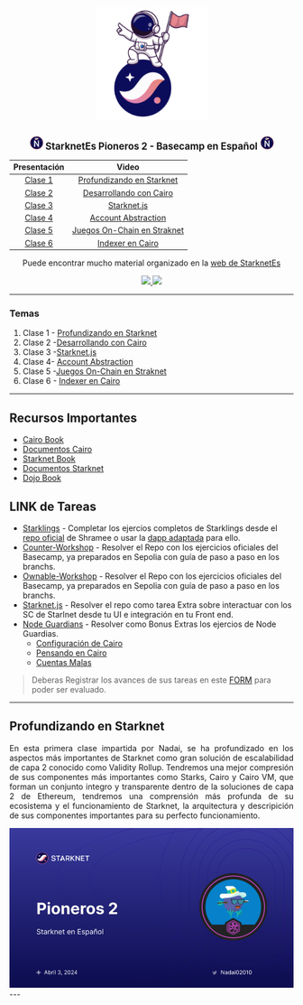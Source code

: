 <div align="center">
  <img src="/assets/Pioneros2.png" style="width: 200px">
  <h1 style="font-size: larger;">
    <img src="/assets/StarknetEs2.png" width="25">
    <strong>StarknetEs Pioneros 2 - Basecamp en Español</strong> 
    <img src="/assets/StarknetEs2.png" width="25">
  </h1>
</div>

<div align="center">
     
|                                                  Presentación                                                   |             Video             |
| :-------------------------------------------------------------------------------------------------------------: | :---------------------------: 
| [Clase 1](https://docs.google.com/presentation/d/140NaJyo6hkb1qqLM3Rne2OTT7O3IxMpR5If2tpXQQKI/edit?usp=sharing) | [Profundizando en Starknet]() |
[Clase 2](https://docs.google.com/presentation/d/1eLnU-6kbbUGdIbZ5oFZ9wMqYYFs_ioMYkm74hfxO9_4/edit?usp=sharing) | [Desarrollando con Cairo]()
[Clase 3](https://docs.google.com/presentation/d/1tBhA4hHw-5vZ9B6LtqWCm7hI8HRX8E8wxlm0-XZH5iU/edit?usp=sharing) | [Starknet.js]()
[Clase 4](https://docs.google.com/presentation/d/19VohvgxOTL2VNBdxU8DDRtjtJFRyPjCflD2e0-XykNE/edit?usp=sharing) | [Account Abstraction]()
[Clase 5](https://docs.google.com/presentation/d/1jQhKN4BHEblx5BNj3q4SXGxhFXHdcRezDBGzotJSypA/edit?usp=sharing) | [Juegos On-Chain en Straknet]()
[Clase 6](https://docs.google.com/presentation/d/16bQliB_QmyhkMo4FnMbVBYw-d3gMeyFqXovbqhEfkSg/edit?usp=sharing)| [Indexer en Cairo]()


Puede encontrar mucho material organizado en la [web de StarknetEs](https://starknet-es.vercel.app/)


</div>
<p align="center">
    <a href="https://starknet-es.vercel.app/">
        <img src="https://img.shields.io/badge/impartido por-StarknetEs-navy">
    </a>
        <a href="https://www.starknet.io/en">
        <img src="https://img.shields.io/badge/patrocinado por-Starknet Foundation-purple">
    </a>
</p>

---

### Temas

<ol>
    <li>Clase 1 - <a href="#Profundizando en Starknet">Profundizando en Starknet</a>
    </li>
    <li>Clase 2 -<a href="#Desarrollando con Cairo">Desarrollando con Cairo</a>
    </li>
    <li>Clase 3 -<a href="#Starknet.js">Starknet.js</a>
    </li>
    <li>Clase 4- <a href="#Account Abstraction">Account Abstraction</a>
    </li>
    <li>Clase 5 -<a href="#Juegos On-Chain en Straknet">Juegos On-Chain en Straknet</a>
    </li>
    <li>Clase 6 - <a href="#Indexer en Cairo">Indexer en Cairo</a>
    </li>
</ol>

---
## Recursos Importantes

- [Cairo Book](https://book.cairo-lang.org)
- [Documentos Cairo](https://docs.cairo-lang.org/)
- [Starknet Book](https://book.starknet.io)
- [Documentos Starknet](https://docs.starknet.io/documentation/)
- [Dojo Book](https://book.dojoengine.org/)

## LINK de Tareas

- [Starklings](https://starklings.app/) - Completar los ejercios completos de Starklings desde el [repo oficial](https://github.com/shramee/starklings-cairo1) de Shramee o usar la [dapp adaptada](https://starklings.app/) para ello.
- [Counter-Workshop](https://github.com/Nadai2010/counter-workshop) - Resolver el Repo con los ejercicios oficiales del Basecamp, ya preparados en Sepolia con guía de paso a paso en los branchs.
- [Ownable-Workshop](https://github.com/Nadai2010/ownable-workshop) - Resolver el Repo con los ejercicios oficiales del Basecamp, ya preparados en Sepolia con guía de paso a paso en los branchs.
- [Starknet.js]() - Resolver el repo como tarea Extra sobre interactuar con los SC de Starlnet desde tu UI e integración en tu Front end.
- [Node Guardians]() - Resolver como Bonus Extras los ejercios de Node Guardias.
  - [Configuración de Cairo](https://nodeguardians.io/dev-hub?s=devhub-campaigns&sc=starting-cairo)
  - [Pensando en Cairo](https://nodeguardians.io/dev-hub?s=devhub-campaigns&sc=cairo-thinking)
  - [Cuentas Malas](https://nodeguardians.io/dev-hub?s=devhub-campaigns&sc=bad-accounts)
  

> Deberas Registrar los avances de sus tareas en este [FORM](https://docs.google.com/forms/d/e/1FAIpQLScsvzCigKiiwcEJ-HU8s7Rr83NlmFmvrpmbG1jSCGDQmukhLg/viewform) para poder ser evaluado.
> 
---

<div align="justify">
    <h2 id="Profundizando en Starknet">Profundizando en Starknet</h2>
    <p>En esta primera clase impartida por Nadai, se ha profundizado en los aspectos más importantes de Starknet como gran solución de escalabilidad de capa 2 conocido como Validity Rollup. Tendremos una mejor compresión de sus componentes más importantes como Starks, Cairo y Cairo VM, que forman un conjunto integro y transparente dentro de la soluciones de capa 2 de Ethereum, tendremos una comprensión más profunda de su ecosistema y el funcionamiento de Starknet, la arquitectura y descripición de sus componentes importantes para su perfecto funcionamiento.</p>
    </div>
    <div align="center">
    <img src="/assets/Pioneros2_Clase1.png"  width="600">

</div>
---
